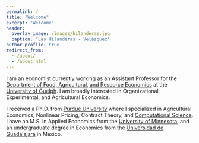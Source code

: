 ```yaml
---
permalink: /
title: "Welcome"
excerpt: "Welcome"
header:
  overlay_image: /images/hilanderas.jpg
  caption: "Las Hilanderas - Velázquez"
author_profile: true
redirect_from: 
  - /about/
  - /about.html
---
```


I am an economist currently working as an Assistant Professor for the [Department of Food, Agricultural, and Resource Economics](https://www.uoguelph.ca/fare/) at the [University of Guelph](https://www.uoguelph.ca/). I am broadly interested in Organizational, Experimental, and Agricultural Economics. 

I received a Ph.D. from [Purdue University](https://ag.purdue.edu/agecon/Pages/default.aspx) where I specialized in Agricultural Economics, Nonlinear Pricing, Contract Theory, and [Computational Science](https://www.purdue.edu/gradschool/cigp/). I have an M.S. in Applied Economics from the [University of Minnesota](https://www.apec.umn.edu/), and an undergraduate degree in Economics from the [Universidad de Guadalajara](http://www.cucea.udg.mx/) in Mexico.

